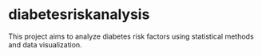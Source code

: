 # diabetesriskanalysis
This project aims to analyze diabetes risk factors using statistical methods and data visualization.
